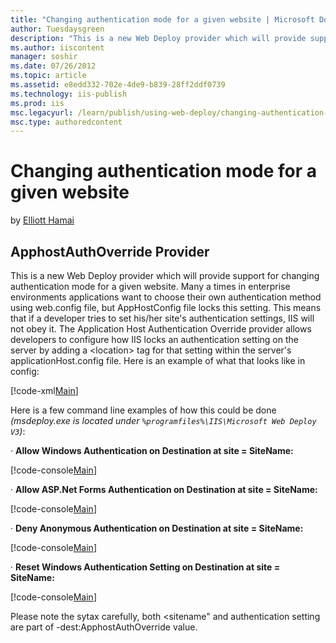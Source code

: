 ```yaml
---
title: "Changing authentication mode for a given website | Microsoft Docs"
author: Tuesdaysgreen
description: "This is a new Web Deploy provider which will provide support for changing authentication mode for a given website. Many a times in enterprise environments ap..."
ms.author: iiscontent
manager: soshir
ms.date: 07/26/2012
ms.topic: article
ms.assetid: e8edd332-702e-4de9-b839-28ff2ddf0739
ms.technology: iis-publish
ms.prod: iis
msc.legacyurl: /learn/publish/using-web-deploy/changing-authentication-mode-for-a-given-website
msc.type: authoredcontent
---
```

Changing authentication mode for a given website
====================
by [Elliott Hamai](https://github.com/Tuesdaysgreen)

## ApphostAuthOverride Provider

This is a new Web Deploy provider which will provide support for changing authentication mode for a given website. Many a times in enterprise environments applications want to choose their own authentication method using web.config file, but AppHostConfig file locks this setting. This means that if a developer tries to set his/her site's authentication settings, IIS will not obey it. The Application Host Authentication Override provider allows developers to configure how IIS locks an authentication setting on the server by adding a &lt;location&gt; tag for that setting within the server's applicationHost.config file. Here is an example of what that looks like in config:

[!code-xml[Main](changing-authentication-mode-for-a-given-website/samples/sample1.xml)]

Here is a few command line examples of how this could be done *(msdeploy.exe is located under `%programfiles%\IIS\Microsoft Web Deploy V3`)*:

· **Allow Windows Authentication on Destination at site = SiteName:** 

[!code-console[Main](changing-authentication-mode-for-a-given-website/samples/sample2.cmd)]

· **Allow ASP.Net Forms Authentication on Destination at site = SiteName:** 

[!code-console[Main](changing-authentication-mode-for-a-given-website/samples/sample3.cmd)]

· **Deny Anonymous Authentication on Destination at site = SiteName:** 

[!code-console[Main](changing-authentication-mode-for-a-given-website/samples/sample4.cmd)]

· **Reset Windows Authentication Setting on Destination at site = SiteName:** 

[!code-console[Main](changing-authentication-mode-for-a-given-website/samples/sample5.cmd)]

Please note the sytax carefully, both &lt;sitename" and authentication setting are part of -dest:ApphostAuthOverride value.